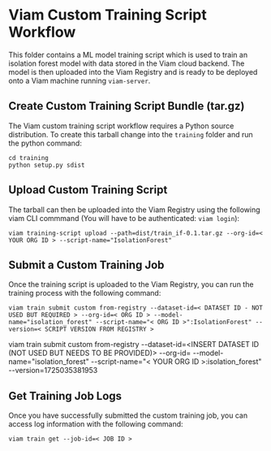 # Viam Custom Training Script Workflow

This folder contains a ML model training script which is used to train an isolation forest model with data stored in the Viam cloud backend.
The model is then uploaded into the Viam Registry and is ready to be deployed onto a Viam machine running `viam-server`.

## Create Custom Training Script Bundle (tar.gz)

The Viam custom training script workflow requires a Python source distribution.
To create this tarball change into the `training` folder and run the python command:

```shell
cd training
python setup.py sdist
```

## Upload Custom Training Script

The tarball can then be uploaded into the Viam Registry using the following viam CLI commmand (You will have to be authenticated: `viam login`):

```shell
viam training-script upload --path=dist/train_if-0.1.tar.gz --org-id=< YOUR ORG ID > --script-name="IsolationForest"
```

## Submit a Custom Training Job

Once the training script is uploaded to the Viam Registry, you can run the training process with the following command:

```shell
viam train submit custom from-registry --dataset-id=< DATASET ID - NOT USED BUT REQUIRED > --org-id=< ORG ID > --model-name="isolation_forest" --script-name="< ORG ID >":IsolationForest" --version=< SCRIPT VERSION FROM REGISTRY >
```

viam train submit custom from-registry --dataset-id=<INSERT DATASET ID (NOT USED BUT NEEDS TO BE PROVIDED)> --org-id=<INSERT ORG ID> --model-name="isolation_forest" --script-name="< YOUR ORG ID >:isolation_forest" --version=1725035381953

## Get Training Job Logs

Once you have successfully submitted the custom training job, you can access log information with the following command:

```shell
viam train get --job-id=< JOB ID >
```
